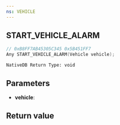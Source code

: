 ```yaml
---
ns: VEHICLE
---
```

## START_VEHICLE_ALARM

```c
// 0xB8FF7AB45305C345 0x5B451FF7
Any START_VEHICLE_ALARM(Vehicle vehicle);
```

```
NativeDB Return Type: void
```

## Parameters
* **vehicle**: 

## Return value
